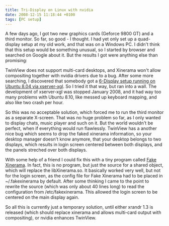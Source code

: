 ```yaml
---
title: Tri-Display on Linux with nvidia
date: 2008-12-15 11:18:44 +0100
tags: [PC setup]
---
```


A few days ago, I got two new graphics cards (Geforce 9800 GT) and a third monitor. So far, so good - I thought. I had yet only set up a quad-display setup at my old work, and that was on a Windows PC. I didn't think that this setup would be something unusual, so I started by browser and searched on Google about it. But the results I got were anything else than promising:

TwinView does not support multi-card desktops, and Xinerama won't allow compositing together with nvidia drivers due to a bug. After some more searching, I discovered that somebody got a [6-Display setup running on Ubuntu 8.04 via xserver-xgl](http://ubuntuforums.org/showthread.php?t=884161&amp;page=21). So I tried it that way, but ran into a wall. The development of xserver-xgl was stopped January 2008, and it had way too many problems with Ubuntu 8.10, like messed up keyboard mapping, and also like two crash per hour.

So this was no acceptable solution, which forced me to run the third monitor as a separate X-screen. That was no huge problem so far, as I only wanted to display chats, music player and such on it. But the world wouldn't be perfect, when if everything would run flawlessly. TwinView has a another nice bug which seems to drop the faked xinerama information, so your desktop manager doesn't know anymore, that your desktop belongs to two displays, which results in login screen centered between both displays, and the panels streched over both displays.

With some help of a friend I could fix this with a tiny program called [Fake Xinerama](http://ktown.kde.org/~seli/fakexinerama/). In fact, this is no program, but just the source for a shared object, which will replace the libXinerama.so. It basically worked very well, but not for the login screen, as the config file for Fake Xinerama had to be placed in ~/.fakexinerama by default. After some thinking I came to the point to rewrite the source (which was only about 40 lines long) to read the configuration from /etc/fakexinerama. This allowed the login screen to be centered on the main display again.

So all this is currently just a temporary solution, until either xrandr 1.3 is released (which should replace xinerama and allows multi-card output with compositing), or nvidia enhances TwinView.